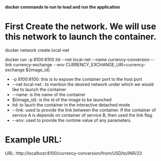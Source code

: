 **docker commands to run to load and run the application**

# First Create the network. We will use this network to launch the container.
docker network create local-net 

docker run -p 8100:8100 itd --net local-net --name currency-conversion --link currency-exchange --env CURRENCY_EXCHANGE_URI=currency-exchange ${image_id}
 - -p 8100:8100: this is to expose the container port to the host port
 - --net local-net : to mention the desired network under which we would like to launch the container
 - --name: is the name of the container
 - ${image_id}: is the id of the image to be launched
 - itd: to lauch the container in the interactive detached mode
 - --link: used to provide the link between the container. If the container of service A is depends on container of service B, then used the link flag.
 - --env: used to provide the runtime value of any parameters.

# Example URL:
URL: http://localhost:8100/currency-conversion/from/USD/to/INR/23
